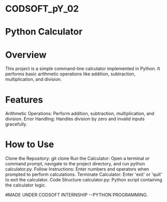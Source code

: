 # CODSOFT_pY_02
# Python Calculator
# Overview
This project is a simple command-line calculator implemented in Python. It performs basic arithmetic operations like addition, subtraction, multiplication, and division.

# Features
Arithmetic Operations: Perform addition, subtraction, multiplication, and division.
Error Handling: Handles division by zero and invalid inputs gracefully.
# How to Use
Clone the Repository: git clone <repository-url>
Run the Calculator: Open a terminal or command prompt, navigate to the project directory, and run python calculator.py.
Follow Instructions: Enter numbers and operators when prompted to perform calculations.
Terminate Calculator: Enter 'exit' or 'quit' to exit the calculator.
Code Structure
calculator.py: Python script containing the calculator logic.

#MADE UNDER CODSOFT INTERNSHIP --PYTHON PROGRAMMING.
